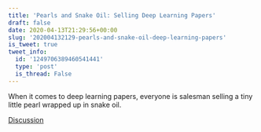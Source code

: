 ```yaml
---
title: 'Pearls and Snake Oil: Selling Deep Learning Papers'
draft: false
date: 2020-04-13T21:29:56+00:00
slug: '202004132129-pearls-and-snake-oil-deep-learning-papers'
is_tweet: true
tweet_info:
  id: '1249706389460541441'
  type: 'post'
  is_thread: False
---
```




When it comes to deep learning papers, everyone is salesman selling a tiny little pearl wrapped up in snake oil.

[Discussion](https://x.com/sytelus/status/1249706389460541441)
